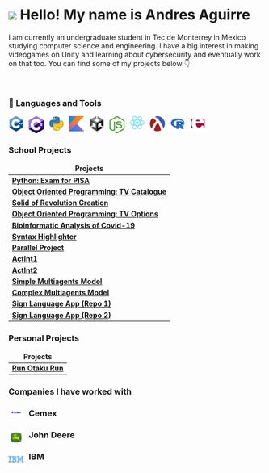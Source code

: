<h1> <img src="https://slackmojis.com/emojis/61115-hello-world/download" width="45"/> Hello! My name is Andres Aguirre </h1>

I am currently an undergraduate student in Tec de Monterrey in Mexico studying computer science and engineering. I have a big interest in making videogames on Unity and learning about cybersecurity and eventually work on that too. You can find some of my projects below 👇

<br />

### 🧰 Languages and Tools

<img align="left" alt="C++" width="30px" style="padding-right:10px;" src="GitHub Icons/c++-icon.png"/>
<img align="left" alt="C#" width="30px" style="padding-right:10px;" src="GitHub Icons/csharp-icon.png" />
<img align="left" alt="Python" width="30px" style="padding-right:10px;" src="GitHub Icons/python-icon.png" />
<img align="left" alt="Kotlin" width="30px" style="padding-right:10px;" src="GitHub Icons/kotlin-icon.png" />
<img align="left" alt="Unity" width="30px" style="padding-right:10px;" src="GitHub Icons/unity-icon.png" />
<img align="left" alt="NodeJS" width="30px" style="padding-right:10px;" src="GitHub Icons/nodejs-icon.png" />
<img align="left" alt="React" width="30px" style="padding-right:10px;" src="GitHub Icons/react-icon.png" />
<img align="left" alt="Racket" width="30px" style="padding-right:10px;" src="GitHub Icons/racket-icon.png" />
<img align="left" alt="R" width="30px" style="padding-right:10px;" src="GitHub Icons/r-icon.png" />
<img align="left" alt="Erlang" width="30px" style="padding-right:10px;" src="GitHub Icons/erlang-icon.png" />
<br />
<br />


<h3>School Projects</h3>

<table>
  <thead align="center">
    <tr border: none;>
      <td><b>Projects</b></td>
    </tr>
  </thead>
  <tbody>
    <tr>
      <td><a href="https://github.com/AndresA6180/examen-pisa"><b>Python: Exam for PISA</b></a></td>
    </tr>
	  <tr>
      <td><a href="https://github.com/AndresA6180/catalogo-tv"><b>Object Oriented Programming: TV Catalogue</b></a></td>
    </tr>
    <tr>
      <td><a href="https://github.com/AndresA6180/solido-de-revolucion"><b>Solid of Revolution Creation</b></a></td>
    </tr>
    <tr>
      <td><a href="https://github.com/AndresA6180/opciones-tv"><b>Object Oriented Programming: TV Options</b></a></td>
    </tr>
    <tr>
      <td><a href="https://github.com/AndresA6180/analisis-covid"><b>Bioinformatic Analysis of Covid-19</b></a></td>
    </tr>
    <tr>
      <td><a href="https://github.com/AndresA6180/resaltador-de-sintaxis"><b>Syntax Highlighter</b></a></td>
    </tr>
    <tr>
      <td><a href="https://github.com/AndresA6180/proyecto-paralelo"><b>Parallel Project</b></a></td>
    </tr>
    <tr>
      <td><a href="https://github.com/Daniel-Ev-Esc/ActInt1"><b>ActInt1</b></a></td>
    </tr>
    <tr>
      <td><a href="https://github.com/4lb3rt0r/ActInt2"><b>ActInt2</b></a></td>
    </tr>
    <tr>
      <td><a href="https://github.com/RodrigoGalvan/MAS_CG_Actividad_Integradora"><b>Simple Multiagents Model</b></a></td>
    </tr>
    <tr>
      <td><a href="https://github.com/RodrigoGalvan/MAS_CG_Reto"><b>Complex Multiagents Model</b></a></td>
    </tr>
    <tr>
      <td><a href="https://github.com/AndresA6180/RetoJohnDeere"><b>Sign Language App (Repo 1)</b></a></td>
    </tr>
    <tr>
      <td><a href="https://github.com/RodrigoGalvan/JohnDeereAppLSM.git"><b>Sign Language App (Repo 2)</b></a></td>
    </tr>
  </tbody>
</table>

<h3>Personal Projects</h3>

<table>
  <thead align="center">
    <tr border: none;>
      <td><b>Projects</b></td>
    </tr>
  </thead>
  <tbody>
    <tr>
      <td><a href="https://github.com/Gifly/Run-Otaku-Run"><b>Run Otaku Run</b></a></td>
    </tr>
  </tbody>
</table>

### Companies I have worked with

<h3> <img align="left" alt="Cemex" width="30px" style="padding-right:10px;" src="GitHub Icons/cemex-icons.jpg"/> Cemex </h3>
<h3> <img align="left" alt="John Deere" width="30px" style="padding-right:10px;" src="GitHub Icons/johndeere-icon.png" /> John Deere </h3>
<h3> <img align="left" alt="IBM" width="30px" style="padding-right:10px;" src="GitHub Icons/ibm-icons.png" /> IBM </h3>
